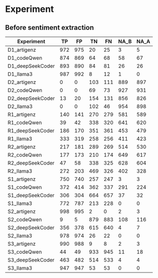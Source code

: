 # Experiment

## Before sentiment extraction
| Experiment | TP | FP | TN | FN | NA_B | NA_A
|------------|----|----|----|----|----|----|
| D1_artigenz | 972 | 975 | 20 | 25 |3 |5 |
| D1_codeQwen | 874 | 869 | 64 | 68 |58 |67 |
| D1_deepSeekCoder | 893 | 890 | 84 | 81 |26 |26 |
| D1_llama3 | 987 | 992 | 8 | 12 |1 |0 |
| D2_artigenz | 0 | 0 | 103 | 111 |889 |897 |
| D2_codeQwen | 0 | 0 | 69 | 73 |927 |931 |
| D2_deepSeekCoder | 13 | 20 | 154 | 131 |856 |826 |
| D2_llama3 | 0 | 0 | 102 | 46 |954 |898 |
| R1_artigenz | 140 | 141 | 270 | 279 |581 |589 |
| R1_codeQwen | 39 | 42 | 338 | 320 |641 |620 |
| R1_deepSeekCoder | 186 | 170 | 351 | 361 |453 |479 |
| R1_llama3 | 333 | 319 | 258 | 256 |411 |423 |
| R2_artigenz | 217 | 181 | 289 | 269 |514 |530 |
| R2_codeQwen | 177 | 173 | 210 | 174 |649 |617 |
| R2_deepSeekCoder | 47 | 58 | 338 | 325 |628 |604 |
| R2_llama3 | 272 | 203 | 469 | 326 |402 |328 |
| S1_artigenz | 750 | 740 | 257 | 247 |3 |3 |
| S1_codeQwen | 372 | 414 | 362 | 337 |291 |224 |
| S1_deepSeekCoder | 306 | 304 | 664 | 657 |37 |32 |
| S1_llama3 | 772 | 787 | 213 | 228 |0 |0 |
| S2_artigenz | 998 | 995 | 2 | 0 |2 |3 |
| S2_codeQwen | 9 | 5 | 879 | 883 |108 |116 |
| S2_deepSeekCoder | 356 | 378 | 615 | 640 |4 |7 |
| S2_llama3 | 978 | 974 | 26 | 22 |0 |0 |
| S3_artigenz | 990 | 988 | 9 | 8 |2 |3 |
| S3_codeQwen | 44 | 49 | 933 | 945 |11 |18 |
| S3_deepSeekCoder | 463 | 482 | 514 | 533 |4 |4 |
| S3_llama3 | 947 | 947 | 53 | 53 |0 |0 |

